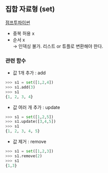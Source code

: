 ## 집합 자료형 (set)

[점프투파이썬](https://wikidocs.net/1015)

* 중복 허용 x
* 순서 x 
<br>-> 인덱싱 불가. 리스트 or 튜플로 변환해야 한다.

### 관련 함수
* 값 1개 추가 : add
```python
>>> s1 = set([1,2,4])
>>> s1.add(3)
>>> s1
{1, 2, 3, 4}
```

* 값 여러 개 추가 : update
```python
>>> s1 = set([1,2,5])
>>> s1.update([3,4,5])
>>> s1
{1, 2, 3, 4, 5}
```

* 값 제거 : remove
```python
>>> s1 = set([1,2,3])
>>> s1.remove(2)
>>> s1
{1,3}
```